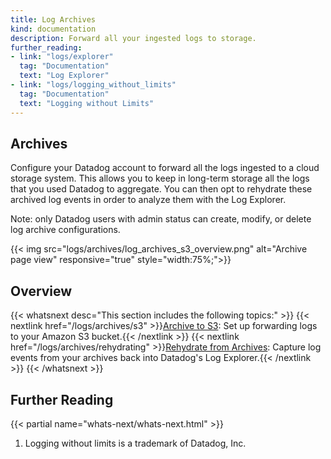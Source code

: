 ```yaml
---
title: Log Archives
kind: documentation
description: Forward all your ingested logs to storage.
further_reading:
- link: "logs/explorer"
  tag: "Documentation"
  text: "Log Explorer"
- link: "logs/logging_without_limits"
  tag: "Documentation"
  text: "Logging without Limits"
---
```


## Archives

Configure your Datadog account to forward all the logs ingested to a cloud storage system. This allows you to keep in long-term storage all the logs that you used Datadog to aggregate. You can then opt to rehydrate these archived log events in order to analyze them with the Log Explorer.


Note: only Datadog users with admin status can create, modify, or delete log archive configurations.

{{< img src="logs/archives/log_archives_s3_overview.png" alt="Archive page view" responsive="true" style="width:75%;">}}

## Overview

{{< whatsnext desc="This section includes the following topics:" >}}
    {{< nextlink href="/logs/archives/s3" >}}<u>Archive to S3</u>: Set up forwarding logs to your Amazon S3 bucket.{{< /nextlink >}}
    {{< nextlink href="/logs/archives/rehydrating" >}}<u>Rehydrate from Archives</u>: Capture log events from your archives back into Datadog's Log Explorer.{{< /nextlink >}}
{{< /whatsnext >}}

## Further Reading

{{< partial name="whats-next/whats-next.html" >}}

1. Logging without limits is a trademark of Datadog, Inc.
